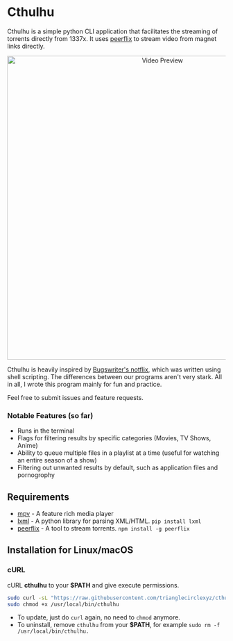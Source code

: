 # Cthulhu

Cthulhu is a simple python CLI application that facilitates the streaming of torrents directly from 1337x. It uses [peerflix](https://github.com/mafintosh/peerflix) to stream video from magnet links directly.

<p align="center">
<img src="./preview.gif" alt="Video Preview" width="700px">
</p>

Cthulhu is heavily inspired by [Bugswriter's notflix](https://github.com/Bugswriter/notflix), which was written using shell scripting. The differences between our programs aren't very stark. All in all, I wrote this program mainly for fun and practice. 

Feel free to submit issues and feature requests.

### Notable Features (so far)

- Runs in the terminal
- Flags for filtering results by specific categories (Movies, TV Shows, Anime)
- Ability to queue multiple files in a playlist at a time (useful for watching an entire season of a show)
- Filtering out unwanted results by default, such as application files and pornogrophy

## Requirements

- [mpv](https://github.com/mpv-player/mpv) - A feature rich media player
- [lxml](https://lxml.de/) - A python library for parsing XML/HTML. `pip install lxml`
- [peerflix](https://github.com/mafintosh/peerflix) - A tool to stream torrents. `npm install -g peerflix`

## Installation for Linux/macOS

### cURL
cURL **cthulhu** to your **$PATH** and give execute permissions.

```sh
sudo curl -sL "https://raw.githubusercontent.com/trianglecirclexyz/cthulhu/main/cthulhu" -o /usr/local/bin/cthulhu
sudo chmod +x /usr/local/bin/cthulhu
```
- To update, just do `curl` again, no need to `chmod` anymore.
- To uninstall, remove `cthulhu` from your **$PATH**, for example `sudo rm -f /usr/local/bin/cthulhu.`


